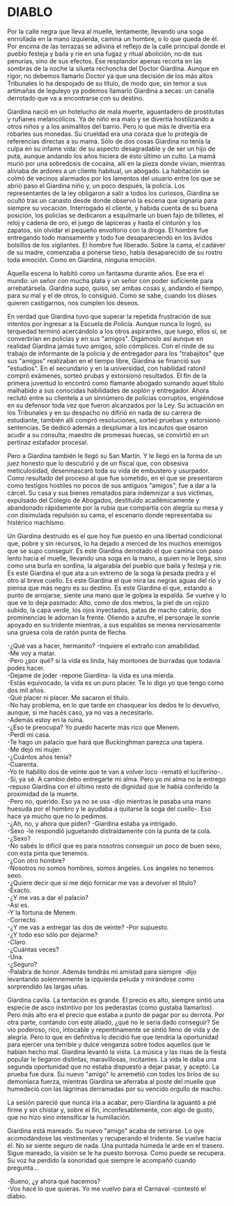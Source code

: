 # DIABLO

Por la calle negra que lleva al muelle, lentamente, llevando una soga enrrollada en la mano izquierda, camina un hombre, o lo que queda de él. Por encima de las terrazas se adivina el reflejo de la calle principal donde el pueblo festeja y baila y ríe en una fugaz y ritual abolición, no de sus penurias, sino de sus efectos. Ese resplandor apenas recorta en las sombras de la noche la silueta rechoncha del Doctor Giardina. Aunque en rigor, no debemos llamarlo Doctor ya que una decisión de los más altos Tribunales lo ha despojado de su título, de modo que, sin temor a sus artimañas de leguleyo ya podemos llamarlo Giardina a secas: un canalla derrotado que va a encontrarse con su destino.

Giardina nació en un hotelucho de mala muerte, aguantadero de prostitutas y rufianes melancólicos. Ya de niño era malo y se divertía hostilizando a otros niños y a los animalitos del barrio. Pero lo que más le divertía era robarles sus monedas. Su crueldad era una coraza que lo protegía de referencias directas a su mamá. Sólo de dos cosas Giardina no tenía la culpa en su infame vida: de su aspecto desagradable y de ser un hijo de puta, aunque andando los años hiciera de ésto último un culto. La mamá murió por una sobredosis de cocaína, allí en la pieza donde vivían, mientras aliviaba de ardores a un cliente habitual, un abogado. La habitación se colmó de vecinos alarmados por los lamentos del usuario entre los que se abrió paso el Giardina niño y, un poco después, la policía. Los representantes de la ley obligaron a salir a todos los curiosos, Giardina se ocultó tras un
canasto desde donde observó la escena que signaría para siempre su vocación. Interrogado el cliente, y habida cuenta de su buena posición, los policías se dedicaron a esquilmarle un buen fajo de billetes, el reloj y cadena de oro, el juego de lapiceras y hasta el cinturón y los zapatos, sin olvidar el pequeño envoltorio con la droga. El hombre fue entregando todo mansamente y todo fue desapareciendo en los ávidos bolsillos de los vigilantes. El hombre fue liberado. Sobre la cama, el cadáver de su madre, comenzaba a ponerse tieso, había desaparecido de su rostro toda emoción. Como en Giardina, ninguna emoción.

Aquella escena lo habitó como un fantasma durante años. Ese era el mundo: un señor con mucha plata y un señor con poder suficiente para arrebatársela. Giardina supo, quiso, ser ambas cosas y, andando el tiempo, para su mal y el de otros, lo consiguió. Como se sabe, cuando los dioses quieren castigarnos, nos cumplen los deseos.

En verdad que Giardina tuvo que superar la repetida frustración de sus intentos por ingresar a la Escuela de Policía. Aunque nunca lo logró, su terquedad terminó acercándolo a los otros aspirantes, que luego, ellos sí, se convertirían en policías y en sus "amigos". Digámoslo así aunque en realidad Giardina jamás tuvo amigos, sólo cómplices. Con el rinde de su trabajo de informante de la policía y de entregador para los "trabajitos" que sus "amigos" realizaban en el tiempo libre, Giardina se financió sus "estudios". En el secundario y en la universidad, con habilidad ratonil compró exámenes, sorteó prubas y extorsionó resultados. El fin de la primera juventud lo encontró como flamante abogado sumando aquel título malhabido a sus conocidas habilidades de soplón y entregador. Ahora reclutó entre su clientela a un sinnúmero de policías corruptos, erigiéndose en su defensor toda vez que fueron alcanzados por la Ley. Su actuación en los Tribunales y en su despacho no difirió en nada de su carrera de estudiante, también allí compró resoluciones, sorteó pruebas y extorsionó sentencias. Se dedicó además a desplumar a los incautos que osaron acudir a su consulta, maestro de promesas huecas, se convirtió en un pertinaz estafador procesal.

Pero a Giardina también le llegó su San Martín. Y le llegó en la forma de un juez honesto que lo descubrió y de un fiscal que, con obsesiva meticulosidad, desenmascaró toda su vida de embustero y usurpador. Como resultado del proceso al que fue sometido, en el que se presentaron como testigos hostiles no pocos de sus antiguos "amigos", fue a dar a la cárcel. Su casa y sus bienes rematados para indemnizar a sus víctimas, expulsado del Colegio de Abogados, destituído académicamente y abandonado rápidamente por la rubia que compartía con alegría su mesa y con disimulada repulsión su cama, el escenario donde representaba su histérico machismo.

Un Giardina destruido es el que hoy fue puesto en una libertad condicional que, pobre y sin recursos, lo ha dejado a merced de los
muchos enemigos que se supo conseguir. Es este Giardina derrotado el que camina con paso lento hacia el muelle, llevando una soga en la mano, a quien no le llega, sino como una burla en sordina, la algarabía del pueblo que baila y festeja y ríe. Es este Giardina el que ata a un extremo de la soga la pesada piedra y el otro al breve cuello. Es este Giardina el que mira las negras aguas del río y piensa que más negro es su destino. Es este Giardina el que, estando a punto de arrojarse, siente una mano que le golpea la espalda. Se vuelve y lo que ve lo deja pasmado: Alto, como de dos metros, la piel de un rojizo subido, la capa verde, los ojos inyectados, patas de macho cabrío, dos prominencias le adornan la frente. Oliendo a azufre, el personaje le sonríe apoyado en su tridente mientras, a sus espaldas se menea nerviosamente una gruesa cola de ratón punta de flecha.

-¿Qué vas a hacer, hermanito? -Inquiere el extraño con amabilidad.  
-Me voy a matar.  
-Pero ¿por qué? si la vida es linda, hay montones de burradas que todavía podés hacer.  
-Dejame de joder -repone Giardina- la vida es una mierda.  
-Estás equivocado, la vida es un puro placer. Te lo digo yo que tengo como dos mil años.  
-Qué placer ni placer. Me sacaron el título.  
-No hay problema, en lo que tarde en chasquear los dedos te lo devuelvo, aunque, si me hacés caso, ya no vas a necesitarlo.  
-Además estoy en la ruina.  
-¿Eso te preocupa? Yo puedo hacerte más rico que Menem.  
-Perdí mi casa.  
-Te hago un palacio que hará que Buckinghman parezca una tapera.  
-Me dejó mi mujer.  
-¿Cuántos años tenía?  
-Cuarenta.  
-Yo te habilito dos de veinte que te van a volver loco -remató el luciferino-.  
-Sí, ya sé. A cambio debo entregarte mi alma. Pero yo mi alma no la entrego -repuso Giardina con el último resto de dignidad que le había conferido la proximidad de la muerte.  
-Pero no, querido. Eso ya no se usa -dijo mientras le pasaba una mano huesuda por el hombro y le ayudaba a quitarse la soga del cuello-. Eso hace ya mucho que no lo pedimos.  
-¿Ah, no, y ahora que piden? -Giardina estaba ya intrigado.  
-Sexo -le respondió juguetando distraídamente con la punta de la cola.  
-¿Sexo?  
-No sabés lo difícil que es para nosotros conseguir un poco de buen sexo, con esta pinta que tenemos.  
-¿Con otro hombre?  
-Nosotros no somos hombres, somos ángeles. Los ángeles no tenemos sexo.  
-¿Quiere decir que si me dejo fornicar me vas a devolver el título?  
-Exacto.  
-¿Y me vas a dar el palacio?  
-Así es.  
-Y la fortuna de Menem.  
-Correcto.  
-¿Y me vas a entregar las dos de veinte? 
-Por supuesto.  
-¿Y todo eso sólo por dejarme?  
-Claro.  
-¿Cuántas veces?  
-Una.  
-¿Seguro?  
-Palabra de honor. Además tendrás mi amistad para siempre -dijo levantando solemnemente la izquierda peluda y mirándose como
sorprendido las largas uñas.

Giardina cavila. La tentación es grande. El precio es alto, siempre sintió una especie de asco instintivo por los pederastas (como gustaba llamarlos). Pero más alto era el precio que estaba a punto de pagar por su derrota. Por otra parte, contando con este aliado, ¿qué no le sería dado conseguir? Se vio poderoso, rico, intocable y repentinamente se sintió lleno de vida y de alegría. Pero lo que en definitiva lo decidió fue que tendría la oportunidad para ejercer una terrible y dulce venganza sobre todos aquellos que le habían hecho mal. Giardina levantó la vista. La música y las risas de la fiesta popular le llegaron distintas, maravillosas, incitantes. La vida le daba una segunda oportunidad que no estaba dispuesto a dejar pasar, y aceptó. La prueba
fue dura. Su nuevo "amigo" lo arremetió con todos los bríos de su demoníaca fuerza, mientras Giardina se aferraba al poste del muelle que humedeció con las lágrimas derramadas por su vencido orgullo de macho.

La sesión pareció que nunca iría a acabar, pero Giardina la aguantó a pié firme y sin chistar y, sobre el fin, inconfesablemente, con algo de gusto, que no hizo sino intensificar la humillación.

Giardina está mareado. Su nuevo "amigo" acaba de retirarse. Lo oye acomodándose las vestimentas y recuperando el tridente. Se vuelve hacia él. No se siente seguro de nada. Una puntada húmeda le arde en el trasero. Sigue mareado, la visión se le ha puesto borrosa. Como puede se recupera. Su voz ha perdido la sonoridad que siempre le acompañó cuando pregunta...

-Bueno, ¿y ahora qué hacemos?  
-Vos hacé lo que quieras. Yo me vuelvo para el Carnaval -contestó el diablo.
